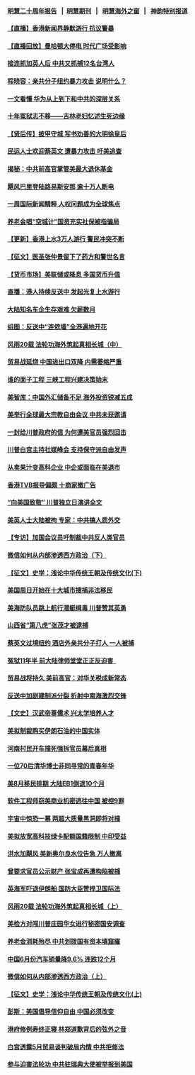#### [明慧二十周年报告](https://github.com/gfw-breaker/mh-reports/blob/master/README.md?t=07140736) &nbsp;&nbsp;|&nbsp;&nbsp;[明慧期刊](https://github.com/gfw-breaker/mh-qikan) &nbsp;&nbsp;|&nbsp;&nbsp; [明慧海外之窗](https://github.com/gfw-breaker/mh-news/blob/master/README.md?t=07140736) &nbsp;&nbsp;|&nbsp;&nbsp; [神韵特别报道](https://github.com/gfw-breaker/mh-news/blob/master/shenyun.md?t=07140736) 

#### [【直播】香港新闻界静默游行 抗议警暴](../pages/nf4514/n11383367.md?t=07140736) 

#### [【直播回放】曼哈顿大停电 时代广场受影响](../pages/nf4514/n11383370.md?t=07140736) 

#### [接连抓加英人后 中共又抓捕12名台湾人](../pages/nf4514/n11383078.md?t=07140736) 

#### [程晓容：亲共分子纽约暴力攻击 说明什么？](../pages/nf4514/n11382555.md?t=07140736) 

#### [一文看懂 华为从上到下和中共的深层关系](../pages/nf4514/n11376981.md?t=07140736) 

#### [十年冤狱志不移——吉林老妇忆述生死边缘](../pages/nf4514/n11381933.md?t=07140736) 

#### [【贤后传】披甲守城 写书劝善的大明徐皇后](../pages/nf4514/n11186931.md?t=07140736) 

#### [民运人士欢迎蔡英文 遭暴力攻击 吁美追查](../pages/nf4514/n11382467.md?t=07140736) 

#### [揭秘：中共前高官掌管美最大退休基金](../pages/nf4514/n11376464.md?t=07140736) 

#### [飓风巴里登陆路易斯安那 逾十万人断电](../pages/nf4514/n11382689.md?t=07140736) 

#### [一周国际新闻精粹 人权问题成为全球焦点](../pages/nf4514/n11381196.md?t=07140736) 

#### [养老金唱“空城计”国资充实社保被指骗局](../pages/nf4514/n11382226.md?t=07140736) 

#### [【更新】香港上水3万人游行 警民冲突不断](../pages/nf4514/n11382393.md?t=07140736) 

#### [【征文】医圣张仲景留下了药方和警世名言](../pages/nf4514/n11132616.md?t=07140736) 

#### [【货币市场】美联储或降息 多国货币升值](../pages/nf4514/n11382869.md?t=07140736) 

#### [直播：港人持续反送中 发起光复上水游行](../pages/nf4514/n11382577.md?t=07140736) 

#### [大陆知名车企生存艰难 欠薪数月](../pages/nf4514/n11382418.md?t=07140736) 

#### [组图：反送中“连侬墙”全港遍地开花](../pages/nf4514/n11381317.md?t=07140736) 

#### [风雨20载 法轮功海外筑起真相长城（中）](../pages/nf4514/n11374579.md?t=07140736) 

#### [贸易战延烧 中国进出口双降 内需萎缩严重](../pages/nf4514/n11381829.md?t=07140736) 

#### [谁的面子工程 三峡工程兴建决策始末](../pages/nf4514/n11381555.md?t=07140736) 

#### [美智库：中国外汇储备不足 海外投资锐减五成](../pages/nf4514/n11380859.md?t=07140736) 

#### [美举行全球最大宗教自由会议 中共未获邀请](../pages/nf4514/n11381741.md?t=07140736) 

#### [一封给川普政府的信 为何遭美官员强烈回击](../pages/nf4514/n11381739.md?t=07140736) 

#### [川普白宫主持社媒峰会 支持保守派自由发声](../pages/nf4514/n11381697.md?t=07140736) 

#### [从卖果汁变高科企业 中企或面临在美退市](../pages/nf4514/n11381093.md?t=07140736) 

#### [香港TVB报导偏颇 十商家撤广告](../pages/nf4514/n11380698.md?t=07140736) 

#### [“向美国致敬” 川普独立日演讲全文](../pages/nf4514/n11379885.md?t=07140736) 

#### [美英人士大陆被拘 专家：中共搞人质外交](../pages/nf4514/n11380588.md?t=07140736) 

#### [【专访】加国会议员吁制裁中共反人类官员](../pages/nf4514/n11379278.md?t=07140736) 

#### [微信如何从内部渗透西方政治（下）](../pages/nf4514/n11374252.md?t=07140736) 

#### [【征文】史学：浅论中华传统王朝及传统文化(下)](../pages/nf4514/n11279409.md?t=07140736) 

#### [美国周日开始在十大城市搜捕非法移民](../pages/nf4514/n11380519.md?t=07140736) 

#### [美海防队员跳上航行潜艇缉毒 川普赞其英勇](../pages/nf4514/n11380540.md?t=07140736) 

#### [山西省“第八虎”张茂才被逮捕](../pages/nf4514/n11380113.md?t=07140736) 

#### [蔡英文过境纽约 酒店外亲共分子打人 一人被捕](../pages/nf4514/n11379620.md?t=07140736) 

#### [冤狱11年半 前大陆律师堂堂正正反迫害  ](../pages/nf4514/n11375488.md?t=07140736) 

#### [贸易战将持久 美前高官：对华关税成新常态](../pages/nf4514/n11379336.md?t=07140736) 

#### [反送中加剧建制派分裂 折射中南海激烈交锋](../pages/nf4514/n11379563.md?t=07140736) 

#### [【文史】汉武帝尊儒术 兴太学培养人才](../pages/nf4514/n8174671.md?t=07140736) 

#### [美拟制裁购买伊朗石油的中国实体](../pages/nf4514/n11378949.md?t=07140736) 

#### [河南村民开车撞死强拆官员幕后真相](../pages/nf4514/n11379364.md?t=07140736) 

#### [一位70后清华博士非同寻常的青春年华](../pages/nf4514/n11376508.md?t=07140736) 

#### [美8月移民排期 大陆EB1倒退10个月](../pages/nf4514/n11379111.md?t=07140736) 

#### [软件工程师窃美商业机密逃往中国 被控9罪](../pages/nf4514/n11378941.md?t=07140736) 

#### [宇宙中惊恐一幕 两超大质量黑洞即将对撞](../pages/nf4514/n11378672.md?t=07140736) 

#### [美拟放宽高科技绿卡配额国籍限制 中印受益](../pages/nf4514/n11378695.md?t=07140736) 

#### [洪水加飓风 美新奥尔良水位告急 万人撤离](../pages/nf4514/n11378867.md?t=07140736) 

#### [曾要求官员公示财产 张宝成再遭构陷被捕](../pages/nf4514/n11377759.md?t=07140736) 

#### [英海军吓退伊朗船 国防大臣赞捍卫国际法](../pages/nf4514/n11378652.md?t=07140736) 

#### [风雨20载 法轮功海外筑起真相长城（上）](../pages/nf4514/n11362257.md?t=07140736) 

#### [美检方对闯川普庄园华女进行秘密国安调查](../pages/nf4514/n11378064.md?t=07140736) 

#### [养老金消耗殆尽 中共划拨国有资本填窟窿](../pages/nf4514/n11378113.md?t=07140736) 

#### [中国6月份汽车销量降9.6% 连跌12个月](../pages/nf4514/n11376839.md?t=07140736) 

#### [微信如何从内部渗透西方政治（上）](../pages/nf4514/n11374138.md?t=07140736) 

#### [【征文】史学：浅论中华传统王朝及传统文化(上)](../pages/nf4514/n11279352.md?t=07140736) 

#### [彭斯：美国倡导信仰自由 中国必须改变](../pages/nf4514/n11377975.md?t=07140736) 

#### [港府修例寿终正寝 林郑道歉背后的弦外之音](../pages/nf4514/n11377064.md?t=07140736) 

#### [白宫透露5月贸易谈判破局内情 中共拒修法](../pages/nf4514/n11376719.md?t=07140736) 

#### [参与迫害法轮功 中共驻瑞典大使被举报到美国](../pages/nf4514/n11376727.md?t=07140736) 

